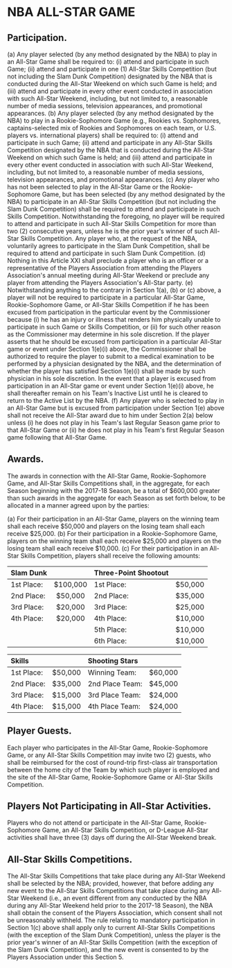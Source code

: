 # NBA ALL-STAR GAME

## Participation.

(a) Any player selected (by any method designated by the NBA) to play in an All-Star Game shall be required to:
    (i) attend and participate in such Game;
    (ii) attend and participate in one (1) All-Star Skills Competition (but not including the Slam Dunk Competition) designated by the NBA that is conducted during the All-Star Weekend on which such Game is held; and
    (iii) attend and participate in every other event conducted in association with such All-Star Weekend, including, but not limited to, a reasonable number of media sessions, television appearances, and promotional appearances.
(b) Any player selected (by any method designated by the NBA) to play in a Rookie-Sophomore Game (e.g., Rookies vs. Sophomores, captains-selected mix of Rookies and Sophomores on each team, or U.S. players vs. international players) shall be required to:
    (i) attend and participate in such Game;
    (ii) attend and participate in any All-Star Skills Competition designated by the NBA that is conducted during the All-Star Weekend on which such Game is held; and
    (iii) attend and participate in every other event conducted in association with such All-Star Weekend, including, but not limited to, a reasonable number of media sessions, television appearances, and promotional appearances.
(c) Any player who has not been selected to play in the All-Star Game or the Rookie-Sophomore Game, but has been selected (by any method designated by the NBA) to participate in an All-Star Skills Competition (but not including the Slam Dunk Competition) shall be required to attend and participate in such Skills Competition. Notwithstanding the foregoing, no player will be required to attend and participate in such All-Star Skills Competition for more than two (2) consecutive years, unless he is the prior year's winner of such All-Star Skills Competition. Any player who, at the request of the NBA, voluntarily agrees to participate in the Slam Dunk Competition, shall be required to attend and participate in such Slam Dunk Competition.
(d) Nothing in this Article XXI shall preclude a player who is an officer or a representative of the Players Association from attending the Players Association's annual meeting during All-Star Weekend or preclude any player from attending the Players Association's All-Star party.
(e) Notwithstanding anything to the contrary in Section 1(a), (b) or (c) above, a player will not be required to participate in a particular All-Star Game, Rookie-Sophomore Game, or All-Star Skills Competition if he has been excused from participation in the particular event by the Commissioner because (i) he has an injury or illness that renders him physically unable to participate in such Game or Skills Competition, or (ii) for such other reason as the Commissioner may determine in his sole discretion. If the player asserts that he should be excused from participation in a particular All-Star game or event under Section 1(e)(i) above, the Commissioner shall be authorized to require the player to submit to a medical examination to be performed by a physician designated by the NBA, and the determination of whether the player has satisfied Section 1(e)(i) shall be made by such physician in his sole discretion. In the event that a player is excused from participation in an All-Star game or event under Section 1(e)(i) above, he shall thereafter remain on his Team's Inactive List until he is cleared to return to the Active List by the NBA.
(f) Any player who is selected to play in an All-Star Game but is excused from participation under Section 1(e) above shall not receive the All-Star award due to him under Section 2(a) below unless (i) he does not play in his Team's last Regular Season game prior to that All-Star Game or (ii) he does not play in his Team's first Regular Season game following that All-Star Game.

## Awards.

The awards in connection with the All-Star Game, Rookie-Sophomore Game, and All-Star Skills Competitions shall, in the aggregate, for each Season beginning with the 2017-18 Season, be a total of \$600,000 greater than such awards in the aggregate for each Season as set forth below, to be allocated in a manner agreed upon by the parties:

(a) For their participation in an All-Star Game, players on the winning team shall each receive \$50,000 and players on the losing team shall each receive \$25,000.
(b) For their participation in a Rookie-Sophomore Game, players on the winning team shall each receive \$25,000 and players on the losing team shall each receive \$10,000.
(c) For their participation in an All-Star Skills Competition, players shall receive the following amounts:

| Slam Dunk  |           | Three-Point Shootout |           |
| :--------- | :-------: | :------------------- | :-------: |
| 1st Place: | \$100,000 | 1st Place:           | \$50,000  |
| 2nd Place: | \$50,000  | 2nd Place:           | \$35,000  |
| 3rd Place: | \$20,000  | 3rd Place:           | \$25,000  |
| 4th Place: | \$20,000  | 4th Place:           | \$10,000  |
|            |           | 5th Place:           | \$10,000  |
|            |           | 6th Place:           | \$10,000  |


| Skills     |           | Shooting Stars       |           |
| :--------- | :-------: | :------------------- | :-------: |
| 1st Place: | \$50,000  | Winning Team:        | \$60,000  |
| 2nd Place: | \$35,000  | 2nd Place Team:      | \$45,000  |
| 3rd Place: | \$15,000  | 3rd Place Team:      | \$24,000  |
| 4th Place: | \$15,000  | 4th Place Team:      | \$24,000  |


## Player Guests.

Each player who participates in the All-Star Game, Rookie-Sophomore Game, or any All-Star Skills Competition may invite two (2) guests, who shall be reimbursed for the cost of round-trip first-class air transportation between the home city of the Team by which such player is employed and the site of the All-Star Game, Rookie-Sophomore Game or All-Star Skills Competition.

## Players Not Participating in All-Star Activities.

Players who do not attend or participate in the All-Star Game, Rookie-Sophomore Game, an All-Star Skills Competition, or D-League All-Star activities shall have three (3) days off during the All-Star Weekend break.

## All-Star Skills Competitions.

The All-Star Skills Competitions that take place during any All-Star Weekend shall be selected by the NBA; provided, however, that before adding any new event to the All-Star Skills Competitions that take place during any All-Star Weekend (i.e., an event different from any conducted by the NBA during any All-Star Weekend held prior to the 2017-18 Season), the NBA shall obtain the consent of the Players Association, which consent shall not be unreasonably withheld. The rule relating to mandatory participation in Section 1(c) above shall apply only to current All-Star Skills Competitions (with the exception of the Slam Dunk Competition), unless the player is the prior year's winner of an All-Star Skills Competition (with the exception of the Slam Dunk Competition), and the new event is consented to by the Players Association under this Section 5.
